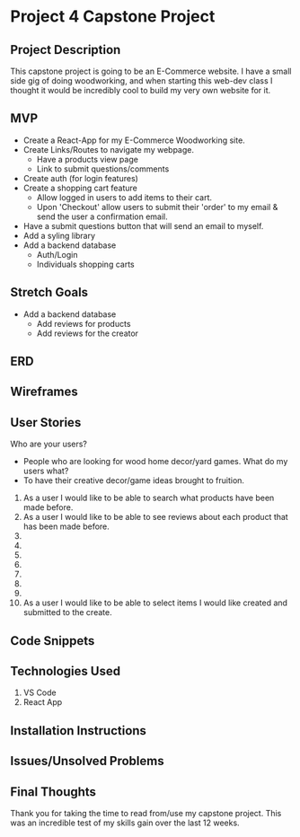 # Project 4 Capstone Project

## Project Description
This capstone project is going to be an E-Commerce website. I have a small side gig of doing woodworking, and when starting this web-dev class I thought it would be incredibly cool to build my very own website for it. 

## MVP
* Create a React-App for my E-Commerce Woodworking site.
* Create Links/Routes to navigate my webpage.
    * Have a products view page
    * Link to submit questions/comments
* Create auth (for login features)
* Create a shopping cart feature
    * Allow logged in users to add items to their cart.
    * Upon 'Checkout' allow users to submit their 'order' to my email & send the user a confirmation email.
* Have a submit questions button that will send an email to myself.
* Add a syling library
* Add a backend database
    * Auth/Login
    * Individuals shopping carts

## Stretch Goals
* Add a backend database
    * Add reviews for products
    * Add reviews for the creator
## ERD

## Wireframes

## User Stories
Who are your users?
* People who are looking for wood home decor/yard games.
What do my users what?
* To have their creative decor/game ideas brought to fruition.

1. As a user I would like to be able to search what products have been made before.
2. As a user I would like to be able to see reviews about each product that has been made before.
3. 
4. 
5. 
6. 
7. 
8. 
9. 
10. As a user I would like to be able to select items I would like created and submitted to the create.

## Code Snippets

## Technologies Used
1. VS Code
2. React App

## Installation Instructions 

## Issues/Unsolved Problems

## Final Thoughts

 Thank you for taking the time to read from/use my capstone project. This was an incredible test of my skills gain over the last 12 weeks.